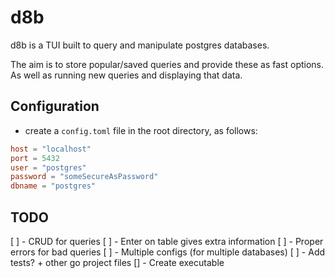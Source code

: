 # d8b

d8b is a TUI built to query and manipulate postgres databases.

The aim is to store popular/saved queries and provide these as fast options. As well as running new queries and displaying that data.

## Configuration

- create a `config.toml` file in the root directory, as follows:

```toml
host = "localhost"
port = 5432
user = "postgres"
password = "someSecureAsPassword"
dbname = "postgres"
```


## TODO

[ ] - CRUD for queries
[ ] - Enter on table gives extra information
[ ] - Proper errors for bad queries
[ ] - Multiple configs (for multiple databases)
[ ] - Add tests? + other go project files
[] - Create executable
